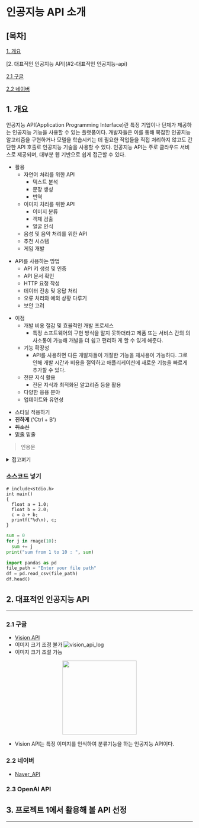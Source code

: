 # 인공지능 API 소개
## [목차]
[1. 개요](#1-개-요)

[2. 대표적인 인공지능 API](#2-대표적인 인공지능-api)

[2.1 구글](#2.1-구글)

[2.2 네이버](#2.2-네이버)

## 1. 개요
인공지능 API(Application Programming Interface)란 특정 기업이나 단체가 제공하는 인공지능 기능을 사용할 수 있는 플랫폼이다. 개발자들은 이를 통해 복잡한 인공지능 알고리즘을 구현하거나 모델을 학습시키는 데 필요한 작업들을 직접 처리하지 않고도 간단한 API 호출로 인공지능 기술을 사용할 수 있다.
인공지능 API는 주로 클라우드 서비스로 제공되며, 대부분 웹 기반으로 쉽게 접근할 수 있다.

* 활용
  * 자연어 처리를 위한 API
    * 텍스트 분석
    * 문장 생성
    * 번역
  * 이미지 처리를 위한 API
    * 이미지 분류
    * 객체 검출
    * 얼굴 인식
  * 음성 및 음악 처리를 위한 API
  * 추천 시스템
  * 게임 개발
- API를 사용하는 방법
  - API 키 생성 및 인증
  - API 문서 확인
  - HTTP 요청 작성
  - 데이터 전송 및 응답 처리
  - 오류 처리와 예외 상황 다루기
  - 보안 고려 
+ 이점
  + 개발 비용 절감 및 효율적인 개발 프로세스
    + 특정 소프트웨어의 구현 방식을 알지 못하더라고 제품 또는 서비스 간의 의사소통이 가능해 개발을 더 쉽고 편리하        게 할 수 있게 해준다.
  + 기능 확장성
    + API를 사용하면 다른 개발자들이 개잘한 기능을 재사용이 가능하다. 그로 인해 개발 시간과 비용을 절약하고 애플리케이션에 새로운 기능을 빠르게 추가할 수 있다. 
  + 전문 지식 활용
    + 전문 지식과 최적화된 알고리즘 등을 활용
  + 다양한 응용 분야
  + 업데이트와 유연성

* 스타일 적용하기
* **진하게** ('Ctrl + B')
* <s>취소선</s>
* <u>밑줄</u> 밑줄

>인용문

<details><summary>접고펴기
</summary>
내용작성하기
</details>

### 소스코드 넣기
```
# include<stdio.h>
int main()
{
  float a = 1.0;
  float b = 2.0;
  c = a + b;
  printf("%d\n), c;
}
```
```python
sum = 0
for j in rnage(10):
  sum += j
print("sum from 1 to 10 : ", sum)
```
```python
import pandas as pd
file_path = "Enter your file path"
df = pd.read_csv(file_path)
df.head()
```

## 2. 대표적인 인공지능 API
***
### 2.1 구글
* [Vision API](https://cloud.google.com/vision?hl=ko)
* 이미지 크기 조정 불가
![vision_api_log](https://community.appinventor.mit.edu/uploads/default/optimized/3X/2/a/2ad031bc25a55c4d3f55ff5ead8b2de63cdf28bf_2_200x178.png)
* 이미지 크기 조절 가능
<p align="center">
<img src="https://community.appinventor.mit.edu/uploads/default/optimized/3X/2/a/2ad031bc25a55c4d3f55ff5ead8b2de63cdf28bf_2_200x178.png" width="200"/>
</p>

  * Vision API는 특정 이미지를 인식하여 분류기능을 하는 인공지능 API이다.

### 2.2 네이버
* [Naver_API]([https://developers.naver.com/main/](https://www.ncloud.com/product/aiService)https://www.ncloud.com/product/aiService)

### 2.3 OpenAI API

## 3. 프로젝트 1에서 활용해 볼 API 선정
***
